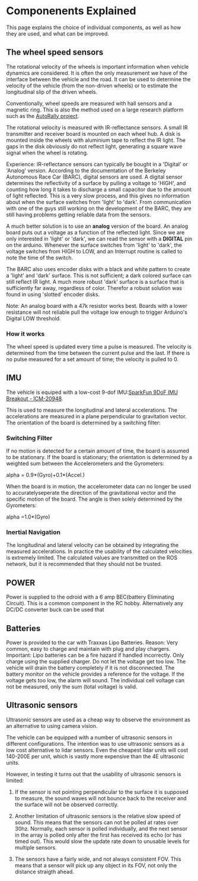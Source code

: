 # Componenents Explained


This page explains the choice of individual components, as well as how they are used, and what can be improved.

## The wheel speed sensors 
The rotational velocity of the wheels is important information when vehicle dynamics are considered. It is often the only measurement we have of the interface between the vehicle and the road.
It can be used to determine the velocity of the vehicle (from the non-driven wheels) or to estimate the longitudinal slip of the driven wheels.

Conventionally, wheel speeds are measured with hall sensors and a magnetic ring. This is also the method used on a large research platform such as the [AutoRally project](https://autorally.github.io/).

The rotational velocity is measured with IR-reflectance sensors. A small IR transmitter and receiver board is mounted on each wheel hub. A disk is mounted inside the wheels with aluminium tape to reflect the IR light. The gaps in the disk obviously do not reflect light, generating a square wave signal when the wheel is rotating.

Experience:
IR-reflectance sensors can typically be bought in a 'Digital' or 'Analog' version. According to the documentation of the Berkeley Autonomous Race Car (BARC), digital sensors are used. 
A digital sensor determines the reflectivity of a surface by pulling a voltage to 'HIGH', and counting how long it takes to discharge a small capacitor due to the amount of light reflected. This is a very slow process, and this gives no information about when the surface switches from 'light' to 'dark'. From communication with one of the guys still working on the development of the BARC, they are still having problems getting reliable data from the sensors.

A much better solution is to use an **analog** version of the board. An analog board puts out a voltage as a function of the reflected light. Since we are only interested in 'light' or 'dark', we can read the sensor with a **DIGITAL** pin on the arduino. Whenever the surface switches from 'light' to 'dark', the voltage switches from HIGH to LOW, and an Interrupt routine is called to note the time of the switch.

The BARC also uses encoder disks with a black and white pattern to create a 'light' and 'dark' surface. This is not sufficient; a dark colored surface can still reflect IR light. A much more robust 'dark' surface is a surface that is sufficiently far away, regardless of color. Therefor a robust solution was found in using 'slotted' encoder disks.

Note: An analog board with a 47k resistor works best. Boards with a lower resistance will not reliable pull the voltage low enough to trigger Arduino's Digital LOW threshold.

### How it works
The wheel speed is updated every time a pulse is measured. The velocity is determined from the time between the current pulse and the last.
If there is no pulse measured for a set amount of time; the velocity is pulled to 0.

## IMU

The vehicle is equiped with a low-cost 9-dof IMU:[SparkFun 9DoF IMU Breakout - ICM-20948](https://www.sparkfun.com/products/15335). 

This is used to measure the longitudinal and lateral accelerations.
The accelerations are measured in a plane perpendicular to gravitation vector. The orientation of the board is determined by a switching filter:

### Switching Filter
	
If no motion is detected for a certain amount of time, the board is assumed to be stationary.
If the board is stationary; the orientation is determined by a weighted sum between the Accelerometers and the Gyrometers:

alpha = 0.9*(Gyro)+0.1*(Accel.)

When the board is in motion, the accelerometer data can no longer be used to accuratelyseperate the direction of the gravitational vector and the specific motion of the board. The angle is then solely determined by the Gyrometers:

alpha =1.0*(Gyro)

### Inertial Navigation
The longitudinal and lateral velocity can be obtained by integrating the measured accelerations. In practice the usability of the calculated velocities is extremely limited. The calculated values are transmitted on the ROS network, but it is recommended that they should not be trusted.

## POWER
Power is supplied to the odroid with a 6 amp BEC(battery Eliminating Circuit). This is a common component in the RC hobby. Alternatively any DC/DC converter buck can be used that 

## Batteries
Power is provided to the car with Traxxas Lipo Batteries. 
Reason: Very common, easy to charge and maintain with plug and play chargers.
Important: Lipo batteries can be a fire hazard if handled incorrectly. Only charge using the supplied charger.
Do not let the voltage get too low. The vehicle will drain the battery completely if it is not disconnected. The battery monitor on the vehicle provides a reference for the voltage. If the voltage gets too low, the alarm will sound. 
The individual cell voltage can not be measured, only the sum (total voltage) is valid.

## Ultrasonic sensors
Ultrasonic sensors are used as a cheap way to observe the environment as an alternative to using camera vision. 

The vehicle can be equipped with a number of ultrasonic sensors in different configurations. The intention was to use ultrasonic sensors as a low cost alternative to lidar sensors. Even the cheapest lidar units will cost 140-200E per unit, which is vastly more expensive than the 4E ultrasonic units. 

However, in testing it turns out that the usability of ultrasonic sensors is limited:

1. If the sensor is not pointing perpendicular to the surface it is supposed to measure, the sound waves will not bounce back to the receiver and the surface will not be observed correctly.

2. 	Another limitation of ultrasonic sensors is the relative slow speed of sound. This means that the sensors can not be polled at rates over 30hz. Normally, each sensor is polled individually, and the next sensor in the array is polled only after the first has received its echo (or has timed out). This would slow the update rate down to unusable levels for multiple sensors. 

3. The sensors have a fairly wide, and not always consistent FOV. This means that a sensor will pick up any object in its FOV, not only the distance straigth ahead.
